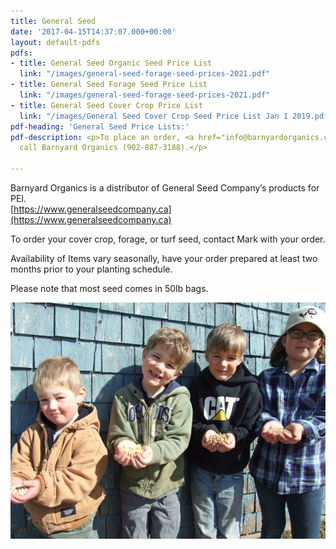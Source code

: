 ```yaml
---
title: General Seed
date: '2017-04-15T14:37:07.000+00:00'
layout: default-pdfs
pdfs:
- title: General Seed Organic Seed Price List
  link: "/images/general-seed-forage-seed-prices-2021.pdf"
- title: General Seed Forage Seed Price List
  link: "/images/general-seed-forage-seed-prices-2021.pdf"
- title: General Seed Cover Crop Price List
  link: "/images/General Seed Cover Crop Seed Price List Jan 1 2019.pdf"
pdf-heading: 'General Seed Price Lists:'
pdf-description: <p>To place an order, <a href="info@barnyardorganics.com">email</a>   or
  call Barnyard Organics (902-887-3188).</p>

---
```

Barnyard Organics is a distributor of General Seed Company’s products for PEI.  
[https://www.generalseedcompany.ca](https://www.generalseedcompany.ca)

To order your cover crop, forage, or turf seed, contact Mark with your order.

Availability of Items vary seasonally, have your order prepared at least two months prior to your planting schedule.

Please note that most seed comes in 50lb bags.

![](/images/grain-4kids.jpg)